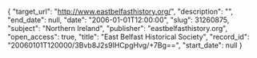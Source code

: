 {
  "target_url": "http://www.eastbelfasthistory.org/", 
  "description": "", 
  "end_date": null, 
  "date": "2006-01-01T12:00:00", 
  "slug": 31260875, 
  "subject": "Northern Ireland", 
  "publisher": "eastbelfasthistory.org", 
  "open_access": true, 
  "title": "East Belfast Historical Society", 
  "record_id": "20060101T120000/3Bvb8J2s9IHCpgHvg/+7Bg==", 
  "start_date": null
}


